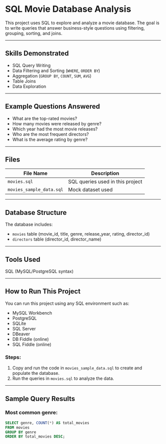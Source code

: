 # SQL Movie Database Analysis

This project uses SQL to explore and analyze a movie database. The goal is to write queries that answer business-style questions using filtering, grouping, sorting, and joins.

---

## Skills Demonstrated
- SQL Query Writing
- Data Filtering and Sorting (`WHERE`, `ORDER BY`)
- Aggregation (`GROUP BY`, `COUNT`, `SUM`, `AVG`)
- Table Joins
- Data Exploration

---

## Example Questions Answered
- What are the top-rated movies?
- How many movies were released by genre?
- Which year had the most movie releases?
- Who are the most frequent directors?
- What is the average rating by genre?

---

## Files
| File Name | Description |
|------------|-------------|
| `movies.sql` | SQL queries used in this project |
| `movies_sample_data.sql` | Mock dataset used |

---

## Database Structure
The database includes:
- `movies` table (movie_id, title, genre, release_year, rating, director_id)
- `directors` table (director_id, director_name)

---

## Tools Used
SQL (MySQL/PostgreSQL syntax)

---

## How to Run This Project

You can run this project using any SQL environment such as:

- MySQL Workbench
- PostgreSQL
- SQLite
- SQL Server
- DBeaver
- DB Fiddle (online)
- SQL Fiddle (online)

### Steps:
1. Copy and run the code in `movies_sample_data.sql` to create and populate the database.
2. Run the queries in `movies.sql` to analyze the data.

---

## Sample Query Results

### Most common genre:
```sql
SELECT genre, COUNT(*) AS total_movies
FROM movies
GROUP BY genre
ORDER BY total_movies DESC;
